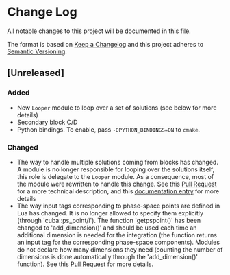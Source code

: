 # Change Log
All notable changes to this project will be documented in this file.

The format is based on [Keep a Changelog](http://keepachangelog.com/) 
and this project adheres to [Semantic Versioning](http://semver.org/).

## [Unreleased]
### Added
 - New `Looper` module to loop over a set of solutions (see below for more details)
 - Secondary block C/D
 - Python bindings. To enable, pass `-DPYTHON_BINDINGS=ON` to `cmake`.

### Changed
 - The way to handle multiple solutions coming from blocks has changed. A module is no longer responsible for looping over the solutions itself, this role is delegate to the `Looper` module. As a consequence, most of the module were rewritten to handle this change. See this [Pull Request](https://github.com/MoMEMta/MoMEMta/pull/69) for a more technical description, and this [documentation entry](http://momemta.github.io/) for more details
 - The way input tags corresponding to phase-space points are defined in Lua has changed. It is no longer allowed to specify them explicitly (through 'cuba::ps_point/i'). The function 'getpspoint()' has been changed to 'add_dimension()' and should be used each time an additional dimension is needed for the integration (the function returns an input tag for the corresponding phase-space components). Modules do not declare how many dimensions they need (counting the number of dimensions is done automatically through the 'add_dimension()' function). See this [Pull Request](https://github.com/MoMEMta/MoMEMta/pull/82) for more details.
